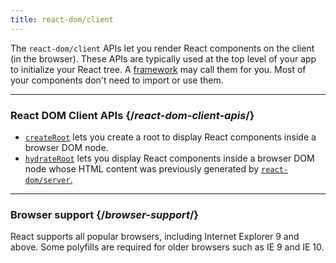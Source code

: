 ```yaml
---
title: react-dom/client
---
```


<Intro>

The `react-dom/client` APIs let you render React components on the client (in the browser). These APIs are typically used at the top level of your app to initialize your React tree. A [framework](/learn/start-a-new-react-project#building-with-a-full-featured-framework) may call them for you. Most of your components don't need to import or use them.

</Intro>

---

### React DOM Client APIs {/*react-dom-client-apis*/}

* [`createRoot`](/apis/react-dom/client/createRoot) lets you create a root to display React components inside a browser DOM node.
* [`hydrateRoot`](/apis/react-dom/client/hydrateRoot) lets you display React components inside a browser DOM node whose HTML content was previously generated by [`react-dom/server`.](/apis/react-dom/server)

---

### Browser support {/*browser-support*/}

React supports all popular browsers, including Internet Explorer 9 and above. Some polyfills are required for older browsers such as IE 9 and IE 10.